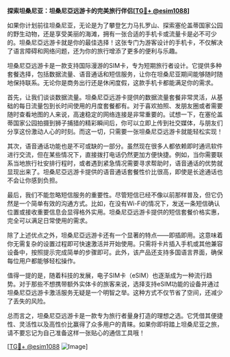 **探索坦桑尼亚：坦桑尼亞远游卡的完美旅行伴侣[[TG💪+ @esim1088](https://t.me/s/esim1088)]**

如果你计划前往坦桑尼亚，无论是为了攀登乞力马扎罗山、探索塞伦盖蒂国家公园的野生动物，还是享受美丽的海滩，拥有一张合适的手机卡或流量卡是必不可少的。坦桑尼亞远游卡就是你的最佳选择！这张专门为游客设计的手机卡，不仅解决了语言障碍和网络问题，还为你的旅行增添了更多的便利与乐趣。

坦桑尼亞远游卡是一款支持国际漫游的SIM卡，专为短期旅行者设计。它提供多种套餐选择，包括数据流量、语音通话和短信服务，让你在坦桑尼亚期间能够随时随地保持联系。无论你是商务出行还是休闲度假，这款手机卡都能满足你的需求。

首先，让我们谈谈数据流量。坦桑尼亞远游卡提供的数据流量套餐非常灵活，从基础的每日流量包到长时间使用的月度套餐都有。对于喜欢拍照、发朋友圈或者需要随时查看地图的人来说，高速稳定的网络连接是非常重要的。试想一下，在塞伦盖蒂国家公园拍摄到狮子捕猎的精彩瞬间后，你可以立即上传到社交媒体，与朋友们分享这份激动人心的时刻。而这一切，只需要一张坦桑尼亞远游卡就能轻松实现！

其次，语音通话功能也是不可或缺的一部分。虽然现在很多人都依赖即时通讯软件进行交流，但在某些情况下，直接拨打电话仍然更加方便快捷。例如，当你需要联系当地旅行社安排行程时，或者遇到紧急情况需要寻求帮助时，语音通话的优势就显现出来了。坦桑尼亞远游卡提供的语音通话套餐性价比很高，即使是长途通话也不会让你感到负担。

最后，我们不能忽略短信服务的重要性。尽管短信已经不像以前那样普及，但它仍然是一个简单有效的沟通方式。比如，在没有Wi-Fi的情况下，发送一条短信确认位置或接收重要信息会显得格外实用。坦桑尼亞远游卡提供的短信套餐价格实惠，完全可以满足日常使用的需求。

除了上述优点之外，坦桑尼亞远游卡还有一个显著的特点——即插即用。这意味着你无需复杂的设置过程即可快速激活并开始使用。只需将卡片插入手机或其他兼容设备中，按照提示完成简单的步骤即可。此外，该产品还支持多国语言界面，确保每位用户都能够轻松操作。

值得一提的是，随着科技的发展，电子SIM卡（eSIM）也逐渐成为一种流行趋势。对于那些不想携带额外实体卡的旅客来说，选择支持eSIM功能的设备并通过坦桑尼亞远游卡激活服务无疑是一个明智之举。这种方式不仅节省了空间，还减少了丢失的风险。

总而言之，坦桑尼亞远游卡是一款专为旅行者量身打造的理想之选。它凭借其便捷性、灵活性以及高性价比赢得了众多用户的青睐。如果你即将踏上坦桑尼亚之旅，请不要忘记为自己准备这样一张贴心的通信工具哦！

[[TG💪+ @esim1088](https://t.me/s/esim1088) ![Image](https://i.postimg.cc/4NQfJmqS/Snipaste-2025-05-13-00-14-12.png)]